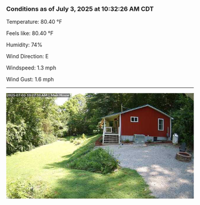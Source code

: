 ### Conditions as of July 3, 2025 at 10:32:26 AM CDT 

Temperature: 80.40 &deg;F

Feels like: 80.40 &deg;F

Humidity: 74%

Wind Direction: E

Windspeed: 1.3 mph

Wind Gust: 1.6 mph

---

<img src="./images/latest.jpeg"/>

